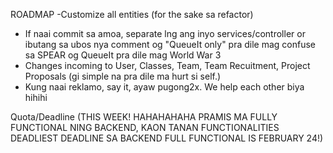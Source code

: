 ROADMAP
-Customize all entities (for the sake sa refactor)
- If naai commit sa amoa, separate lng ang inyo services/controller or ibutang sa ubos nya comment og "QueueIt only" pra dile mag confuse sa SPEAR og QueueIt pra dile mag World War 3
- Changes incoming to User, Classes, Team, Team Recuitment, Project Proposals (gi simple na pra dile ma hurt si self.)
- Kung naai reklamo, say it, ayaw pugong2x. We help each other biya hihihi




Quota/Deadline (THIS WEEK! HAHAHAHAHA PRAMIS MA FULLY FUNCTIONAL NING BACKEND, KAON TANAN FUNCTIONALITIES
DEADLIEST DEADLINE SA BACKEND FULL FUNCTIONAL IS FEBRUARY 24!)
